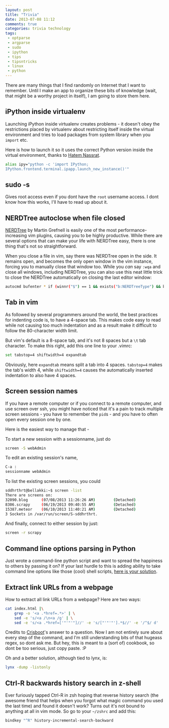 ```yaml
---
layout: post
title: "Trivia"
date: 2013-07-08 11:12
comments: true
categories: trivia technology
tags: 
 - optparse
 - argparse
 - sudo
 - ipython
 - tips
 - tipsntricks 
 - linux
 - python
---
```


There are many things that I find randomly on Internet that I want to remember.
Until I make an app to organize these bits of knowledge (wait, that might be a
worthy project in itself), I am going to store them here.

<!-- more -->
## iPython inside virtualenv

Launching iPython inside virtualenv creates problems - it doesn't obey the
restrictions placed by virtualenv about restricting itself inside the virtual
environment and tries to load packages from system library when you `import`
etc.

Here is how to launch it so it uses the correct Python version inside the
virtual environment, thanks to [Hatem Nassrat](https://coderwall.com/p/xdox9a).

```bash alias for iPython inside virtualenv
alias ipy="python -c 'import IPython;
IPython.frontend.terminal.ipapp.launch_new_instance()'"
```
## sudo -s

Gives root access even if you dont have the `root` username access.
I dont know how this works, I'll have to read up about it.

## NERDTree autoclose when file closed

[NERDTree](https://github.com/scrooloose/nerdtree) by Martin Grefnell is easily
one of the most performance-increasing vim plugins, causing you to be highly
productive. While there are several options that can make your life with
NERDTree easy, there is one thing that's not so straightforward.

When you close a file in vim, say there was NERDTree open in the side. It
remains open, and becomes the only open window in the vim instance, forcing you
to manually close that window too. While you *can* say `:wqa` and close all
windows, including NERDTree, you can also use this neat little trick to close
the NERDTree automatically on closing the last editor window:

``` bash put this in a single line in your ~/.vimrc
autocmd bufenter * if (winnr("$") == 1 && exists("b:NERDTreeType") && b:NERDTreeType == "primary") | q | endif
```
## Tab in vim

As followed by several programmers around the world, the best practices for
indenting code is, to have a 4-space tab. This makes code easy to read while not
causing too much indentation and as a result make it difficult to follow the
80-character width limit.

But vim's default is a 8-space tab, and it's not 8 spaces but a `\t` tab
character. To make this right, add this one line to your .vimrc:

``` bash put this in your ~/.vimrc
set tabstop=4 shiftwidth=4 expandtab
```

Obviously, here `expandtab` means split a tab into 4 spaces. `tabstop=4` makes
the tab's width 4, while `shiftwidth=4` causes the automatically inserted
indentation to also have 4 spaces.

## Screen session names

If you have a remote computer or if you connect to a remote computer, and use
screen over ssh, you might have noticed that it's a pain to track multiple
screen sessions - you have to remember the `pid`s - and you have to often open
every session one by one.

Here is the easiest way to manage that - 

To start a new session with a sessionname, just do 

``` bash new session with name "webAdmin"
screen -S webAdmin
```

To edit an existing session's name,

```bash edit session name of current session
C-a :
sessionname webAdmin
```

To list the existing screen sessions, you could 
```bash list sessions
sddhrthrt@bellakki:~$ screen -list
There are screens on:
32090.blog      (07/08/2013 11:26:26 AM)        (Detached)
8306.scrapy     (06/19/2013 09:40:55 AM)        (Detached)
15387.meteor    (06/10/2013 11:40:21 AM)        (Detached)
3 Sockets in /var/run/screen/S-sddhrthrt.
```

And finally, connect to either session by just:
```bash reattach to the session named "scrapy" 
screen -r scrapy
```
## Command line options parsing in Python

Just wrote a command-line python script and want to spread the happiness to
others by passing it on? If your last hurdle to this is adding ability to take
command line options like those (cool) shell scripts, [here is your solution](/blog/2013/07/16/option-parsing-in-python-scripts/).

## Extract link URLs from a webpage

How to extract all link URLs from a webpage? Here are two ways:

```bash list all links
cat index.html |\
    grep -o '<a .*href=.*>' | \
    sed -e 's/<a /\n<a /g' | \
    sed -e 's/<a .*href=['"'"'"]//' -e 's/["'"'"'].*$//' -e '/^$/ d'
```

Credits to
[Crisboot](http://stackoverflow.com/questions/1881237/easiest-way-to-extract-the-urls-from-an-html-page-using-sed-or-awk-only)'s
answer to a question. Now I am not entirely sure about every step of the
command, and I'm still understanding bits of that hugeass regex, so dont ask me.
But hey, this is meant to a (sort of) cookbook, so dont be too serious, just
copy paste. :P

Oh and a better solution, although tied to lynx, is:

``` bash list all links
lynx -dump -listonly
```

## Ctrl-R backwards history search in z-shell

Ever furiously tapped Ctrl-R in zsh hoping that reverse history search (the
awesome friend that helps when you forgot what magic command you used the last time)
and found it doesn't work? Turns out it's not bound to anything at all in vim
mode. So go to your `~/zshrc` and add this:

``` bash Ctrl-R search in zsh for reverse history search
bindkey "^R" history-incremental-search-backward
```


